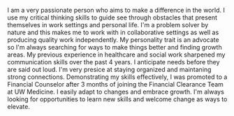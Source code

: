 I am a very passionate person who aims to make a difference in the world. I use my critical thinking skills to guide see through obstacles that present themselves in work settings and personal life. I'm a problem solver by nature and this makes me to work with in collaborative settings as well as producing quality work independently. My personality trait is an advocate so I'm always searching for ways to make things better and finding growth areas. 
My previous experience in healthcare and social work sharpened my communication skills over the past 4 years. I anticipate needs before they are said out loud. I'm very presice at staying organized and maintaning strong connections. 
Demonstrating my skills effectively, I was promoted to a Financial Counselor after 3 months of joining the Financial Clearance Team at UW Medicine. I easily adapt to changes and embrace growth. I'm always looking for opportunities to learn new skills and welcome change as ways to elevate.
